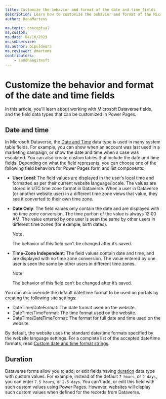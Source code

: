 ```yaml
---
title: Customize the behavior and format of the date and time fields
description: Learn how to customize the behavior and format of the Microsoft Dataverse date and time fields in Power Pages.
author: DanaMartens

ms.topic: conceptual
ms.custom: 
ms.date: 04/10/2023
ms.subservice: 
ms.author: bipuldeora
ms.reviewer: dmartens
contributors:
    - sandhangitmsft
---
```


# Customize the behavior and format of the date and time fields

In this article, you'll learn about working with Microsoft Dataverse fields, and the field data types that can be customized in Power Pages.

## Date and time

In Microsoft Dataverse, the [Date and Time](/power-apps/maker/data-platform/behavior-format-date-time-field) data type is used in many system table fields. For example, you can show when an account was last used in a marketing campaign, or show the date and time when a case was escalated. You can also create custom tables that include the date and time fields. Depending on what the field represents, you can choose one of the following field behaviors for Power Pages form and list components: 
- **User Local**: The field values are displayed in the user’s local time and formatted as per their current website language/locale. The values are stored in UTC time zone format in Dataverse. When a user in Dataverse (or another website user) in a different time zone views that value, they see it converted to their own time zone.
- **Date Only**: The field values only contain the date and are displayed with no time zone conversion. The time portion of the value is always 12:00 AM. The value entered by one user is seen the same by other users in different time zones (for example, birth dates).
  
  > [!Note]
  > The behavior of this field can’t be changed after it’s saved.
  
- **Time-Zone Independent**: The field values contain date and time, and are displayed with no time zone conversion. The value entered by one user is seen the same by other users in different time zones.
  
  > [!Note]
  > The behavior of this field can’t be changed after it’s saved.

You can also override the default date/time format to be used on portals by creating the following site settings:
- DateTime/DateFormat: The date format used on the website. 
- DateTime/TimeFormat: The time format used on the website. 
- DateTime/DateTimeFormat: The format for full date and time used on the website.

By default, the website uses the standard date/time formats specified by the website language settings. For a complete list of the accepted date/time formats, read [Custom date and time format strings](/dotnet/standard/base-types/custom-date-and-time-format-strings).

## Duration

Dataverse forms allow you to add, or edit fields having [duration](/power-apps/maker/data-platform/create-edit-field-portal) data type with custom values. For example, instead of the default `7 hours`, or `2 days`, you can enter `7.5 hours`, or `2.5 days`. You can't add, or edit this field with such custom values using Power Pages. However, websites will display such custom values when defined for the records from Dataverse.

